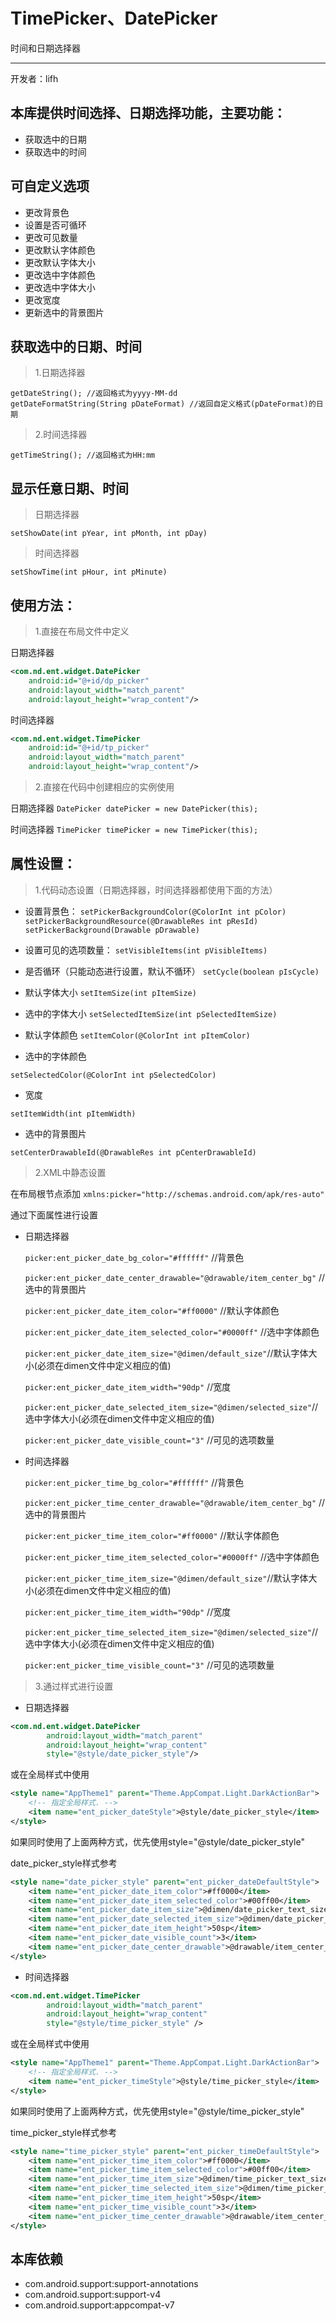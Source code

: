 # TimePicker、DatePicker 

时间和日期选择器

---

开发者：lifh

本库提供时间选择、日期选择功能，主要功能：
---------------------

 - 获取选中的日期
 - 获取选中的时间

可自定义选项
----------
 - 更改背景色
 - 设置是否可循环
 - 更改可见数量
 - 更改默认字体颜色
 - 更改默认字体大小
 - 更改选中字体颜色
 - 更改选中字体大小
 - 更改宽度
 - 更新选中的背景图片

获取选中的日期、时间
----------

> 1.日期选择器

    getDateString(); //返回格式为yyyy-MM-dd
    getDateFormatString(String pDateFormat) //返回自定义格式(pDateFormat)的日期

> 2.时间选择器

    getTimeString(); //返回格式为HH:mm

显示任意日期、时间
-----------

> 日期选择器

    setShowDate(int pYear, int pMonth, int pDay)

> 时间选择器

    setShowTime(int pHour, int pMinute)

使用方法：
-----

> 1.直接在布局文件中定义

日期选择器
```xml
<com.nd.ent.widget.DatePicker
    android:id="@+id/dp_picker"
    android:layout_width="match_parent"
    android:layout_height="wrap_content"/>
```    
时间选择器
```xml
<com.nd.ent.widget.TimePicker
    android:id="@+id/tp_picker"
    android:layout_width="match_parent"
    android:layout_height="wrap_content"/>
```
> 2.直接在代码中创建相应的实例使用

日期选择器 `DatePicker datePicker = new DatePicker(this);`

时间选择器 `TimePicker timePicker = new TimePicker(this);`

属性设置：
-----

> 1.代码动态设置（日期选择器，时间选择器都使用下面的方法）

 - 设置背景色：
`setPickerBackgroundColor(@ColorInt int pColor)`
`setPickerBackgroundResource(@DrawableRes int pResId)`
`setPickerBackground(Drawable pDrawable)`

 - 设置可见的选项数量：
`setVisibleItems(int pVisibleItems)`

 - 是否循环（只能动态进行设置，默认不循环）
`setCycle(boolean pIsCycle)`

 - 默认字体大小
`setItemSize(int pItemSize)`
  
 - 选中的字体大小
`setSelectedItemSize(int pSelectedItemSize)`

 - 默认字体颜色
`setItemColor(@ColorInt int pItemColor)`
 
 - 选中的字体颜色

 `setSelectedColor(@ColorInt int pSelectedColor)`

 - 宽度

 `setItemWidth(int pItemWidth)`

 - 选中的背景图片

 `setCenterDrawableId(@DrawableRes int pCenterDrawableId)`
 

> 2.XML中静态设置

在布局根节点添加 
`xmlns:picker="http://schemas.android.com/apk/res-auto"`

通过下面属性进行设置

 - 日期选择器

    `picker:ent_picker_date_bg_color="#ffffff"` //背景色
    
    `picker:ent_picker_date_center_drawable="@drawable/item_center_bg"` // 选中的背景图片
    
    `picker:ent_picker_date_item_color="#ff0000"` //默认字体颜色
    
    `picker:ent_picker_date_item_selected_color="#0000ff"` //选中字体颜色
    
    `picker:ent_picker_date_item_size="@dimen/default_size"`//默认字体大小(必须在dimen文件中定义相应的值)
    
    `picker:ent_picker_date_item_width="90dp"` //宽度
    
    `picker:ent_picker_date_selected_item_size="@dimen/selected_size"`//选中字体大小(必须在dimen文件中定义相应的值)
    
    `picker:ent_picker_date_visible_count="3"` //可见的选项数量

 - 时间选择器

    `picker:ent_picker_time_bg_color="#ffffff"` //背景色
    
    `picker:ent_picker_time_center_drawable="@drawable/item_center_bg"` // 选中的背景图片
    
    `picker:ent_picker_time_item_color="#ff0000"` //默认字体颜色
    
    `picker:ent_picker_time_item_selected_color="#0000ff"` //选中字体颜色
    
    `picker:ent_picker_time_item_size="@dimen/default_size"`//默认字体大小(必须在dimen文件中定义相应的值)
    
    `picker:ent_picker_time_item_width="90dp"` //宽度
    
    `picker:ent_picker_time_selected_item_size="@dimen/selected_size"`//选中字体大小(必须在dimen文件中定义相应的值)
    
    `picker:ent_picker_time_visible_count="3"` //可见的选项数量

> 3.通过样式进行设置

 - 日期选择器
```xml
<com.nd.ent.widget.DatePicker 
        android:layout_width="match_parent"
        android:layout_height="wrap_content"
        style="@style/date_picker_style"/>
```

或在全局样式中使用

```xml
<style name="AppTheme1" parent="Theme.AppCompat.Light.DarkActionBar">
    <!-- 指定全局样式. -->
    <item name="ent_picker_dateStyle">@style/date_picker_style</item>
</style>
```

如果同时使用了上面两种方式，优先使用style="@style/date_picker_style"

date_picker_style样式参考
```xml
<style name="date_picker_style" parent="ent_picker_dateDefaultStyle">
    <item name="ent_picker_date_item_color">#ff0000</item>
    <item name="ent_picker_date_item_selected_color">#00ff00</item>
    <item name="ent_picker_date_item_size">@dimen/date_picker_text_size</item>
    <item name="ent_picker_date_selected_item_size">@dimen/date_picker_selected_text_size</item>
    <item name="ent_picker_date_item_height">50sp</item>
    <item name="ent_picker_date_visible_count">3</item>
    <item name="ent_picker_date_center_drawable">@drawable/item_center_bg</item>
</style>
```
 - 时间选择器
```xml
<com.nd.ent.widget.TimePicker 
        android:layout_width="match_parent"
        android:layout_height="wrap_content"
        style="@style/time_picker_style" />
```

或在全局样式中使用

```xml
<style name="AppTheme1" parent="Theme.AppCompat.Light.DarkActionBar">
    <!-- 指定全局样式. -->
    <item name="ent_picker_timeStyle">@style/time_picker_style</item>
</style>
```

如果同时使用了上面两种方式，优先使用style="@style/time_picker_style"

time_picker_style样式参考
```xml
<style name="time_picker_style" parent="ent_picker_timeDefaultStyle">
    <item name="ent_picker_time_item_color">#ff0000</item>
    <item name="ent_picker_time_item_selected_color">#00ff00</item>
    <item name="ent_picker_time_item_size">@dimen/time_picker_text_size</item>
    <item name="ent_picker_time_selected_item_size">@dimen/time_picker_selected_text_size</item>
    <item name="ent_picker_time_item_height">50sp</item>
    <item name="ent_picker_time_visible_count">3</item>
    <item name="ent_picker_time_center_drawable">@drawable/item_center_bg</item>
</style>
```

本库依赖
----------

 - com.android.support:support-annotations
 - com.android.support:support-v4
 - com.android.support:appcompat-v7
